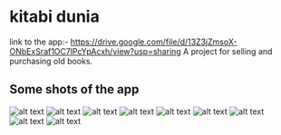 # kitabi dunia

link to the app:-  https://drive.google.com/file/d/13Z3jZmsoX-ONbExSraf1OC7lPcYpAcxh/view?usp=sharing
A project for selling and purchasing old books.

## Some shots of the app

![alt text](https://github.com/themockingjester/kitabi-duniya/blob/main/kitabi%20duniya%20shots/kitabi1.jpeg)
![alt text](https://github.com/themockingjester/kitabi-duniya/blob/main/kitabi%20duniya%20shots/kitabi2.jpeg)
![alt text](https://github.com/themockingjester/kitabi-duniya/blob/main/kitabi%20duniya%20shots/kitabi3.jpeg)
![alt text](https://github.com/themockingjester/kitabi-duniya/blob/main/kitabi%20duniya%20shots/kitabi4.jpeg)
![alt text](\https://github.com/themockingjester/kitabi-duniya/blob/main/kitabi%20duniya%20shots/kitabi5.jpeg)
![alt text](https://github.com/themockingjester/kitabi-duniya/blob/main/kitabi%20duniya%20shots/kitabi6.jpeg)
![alt text](https://github.com/themockingjester/kitabi-duniya/blob/main/kitabi%20duniya%20shots/kitabi7.jpeg)
![alt text](\https://github.com/themockingjester/kitabi-duniya/blob/main/kitabi%20duniya%20shots/kitabi8.jpeg)
![alt text](\https://github.com/themockingjester/kitabi-duniya/blob/main/kitabi%20duniya%20shots/kitabi9.jpeg)
